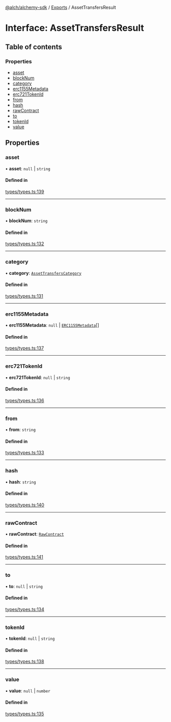 [@alch/alchemy-sdk](../README.md) / [Exports](../modules.md) / AssetTransfersResult

# Interface: AssetTransfersResult

## Table of contents

### Properties

- [asset](AssetTransfersResult.md#asset)
- [blockNum](AssetTransfersResult.md#blocknum)
- [category](AssetTransfersResult.md#category)
- [erc1155Metadata](AssetTransfersResult.md#erc1155metadata)
- [erc721TokenId](AssetTransfersResult.md#erc721tokenid)
- [from](AssetTransfersResult.md#from)
- [hash](AssetTransfersResult.md#hash)
- [rawContract](AssetTransfersResult.md#rawcontract)
- [to](AssetTransfersResult.md#to)
- [tokenId](AssetTransfersResult.md#tokenid)
- [value](AssetTransfersResult.md#value)

## Properties

### asset

• **asset**: ``null`` \| `string`

#### Defined in

[types/types.ts:139](https://github.com/alchemyplatform/alchemy-sdk-js/blob/865aa2b/src/types/types.ts#L139)

___

### blockNum

• **blockNum**: `string`

#### Defined in

[types/types.ts:132](https://github.com/alchemyplatform/alchemy-sdk-js/blob/865aa2b/src/types/types.ts#L132)

___

### category

• **category**: [`AssetTransfersCategory`](../enums/AssetTransfersCategory.md)

#### Defined in

[types/types.ts:131](https://github.com/alchemyplatform/alchemy-sdk-js/blob/865aa2b/src/types/types.ts#L131)

___

### erc1155Metadata

• **erc1155Metadata**: ``null`` \| [`ERC1155Metadata`](ERC1155Metadata.md)[]

#### Defined in

[types/types.ts:137](https://github.com/alchemyplatform/alchemy-sdk-js/blob/865aa2b/src/types/types.ts#L137)

___

### erc721TokenId

• **erc721TokenId**: ``null`` \| `string`

#### Defined in

[types/types.ts:136](https://github.com/alchemyplatform/alchemy-sdk-js/blob/865aa2b/src/types/types.ts#L136)

___

### from

• **from**: `string`

#### Defined in

[types/types.ts:133](https://github.com/alchemyplatform/alchemy-sdk-js/blob/865aa2b/src/types/types.ts#L133)

___

### hash

• **hash**: `string`

#### Defined in

[types/types.ts:140](https://github.com/alchemyplatform/alchemy-sdk-js/blob/865aa2b/src/types/types.ts#L140)

___

### rawContract

• **rawContract**: [`RawContract`](RawContract.md)

#### Defined in

[types/types.ts:141](https://github.com/alchemyplatform/alchemy-sdk-js/blob/865aa2b/src/types/types.ts#L141)

___

### to

• **to**: ``null`` \| `string`

#### Defined in

[types/types.ts:134](https://github.com/alchemyplatform/alchemy-sdk-js/blob/865aa2b/src/types/types.ts#L134)

___

### tokenId

• **tokenId**: ``null`` \| `string`

#### Defined in

[types/types.ts:138](https://github.com/alchemyplatform/alchemy-sdk-js/blob/865aa2b/src/types/types.ts#L138)

___

### value

• **value**: ``null`` \| `number`

#### Defined in

[types/types.ts:135](https://github.com/alchemyplatform/alchemy-sdk-js/blob/865aa2b/src/types/types.ts#L135)

